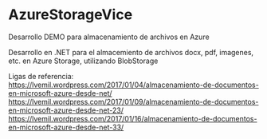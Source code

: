 # AzureStorageVice
Desarrollo DEMO para almacenamiento de archivos en Azure

Desarrollo en .NET para el almacemiento de archivos docx, pdf, imagenes, etc. en Azure Storage, utilizando BlobStorage

Ligas de referencia:
https://lvemil.wordpress.com/2017/01/04/almacenamiento-de-documentos-en-microsoft-azure-desde-net/
https://lvemil.wordpress.com/2017/01/09/almacenamiento-de-documentos-en-microsoft-azure-desde-net-23/
https://lvemil.wordpress.com/2017/01/16/almacenamiento-de-documentos-en-microsoft-azure-desde-net-33/
